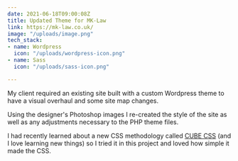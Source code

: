 ```yaml
---
date: 2021-06-18T09:00:08Z
title: Updated Theme for MK-Law
link: https://mk-law.co.uk/
image: "/uploads/image.png"
tech_stack:
- name: Wordpress
  icon: "/uploads/wordpress-icon.png"
- name: Sass
  icon: "/uploads/sass-icon.png"

---
```

My client required an existing site built with a custom Wordpress theme to have a visual overhaul and some site map changes.

Using the designer's Photoshop images I re-created the style of the site as well as any adjustments necessary to the PHP theme files.

I had recently learned about a new CSS methodology called [CUBE CSS](https://piccalil.li/blog/cube-css/ "CUBE CSS") (and I love learning new things) so I tried it in this project and loved how simple it made the CSS.